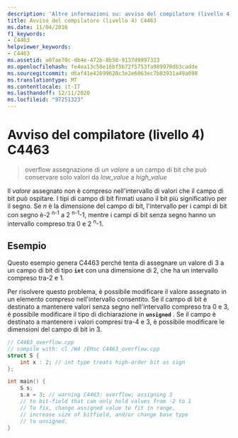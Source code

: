 ```yaml
---
description: 'Altre informazioni su: avviso del compilatore (livello 4) C4463'
title: Avviso del compilatore (livello 4) C4463
ms.date: 11/04/2016
f1_keywords:
- C4463
helpviewer_keywords:
- C4463
ms.assetid: a07ae70c-db4e-472b-8b58-9137d9997323
ms.openlocfilehash: fe4ea13c50e16bf5b72f5753fa989970db3cadde
ms.sourcegitcommit: d6af41e42699628c3e2e6063ec7b03931a49a098
ms.translationtype: MT
ms.contentlocale: it-IT
ms.lasthandoff: 12/11/2020
ms.locfileid: "97251323"
---
```

# <a name="compiler-warning-level-4-c4463"></a>Avviso del compilatore (livello 4) C4463

> overflow assegnazione di un *valore* a un campo di bit che può conservare solo valori da *low_value* a *high_value*

Il *valore* assegnato non è compreso nell'intervallo di valori che il campo di bit può ospitare. I tipi di campo di bit firmati usano il bit più significativo per il segno. Se *n* è la dimensione del campo di bit, l'intervallo per i campi di bit con segno è-2 <sup>n-1</sup> a 2 <sup>n-1</sup>-1, mentre i campi di bit senza segno hanno un intervallo compreso tra 0 e 2 <sup>n</sup>-1.

## <a name="example"></a>Esempio

Questo esempio genera C4463 perché tenta di assegnare un valore di 3 a un campo di bit di tipo **`int`** con una dimensione di 2, che ha un intervallo compreso tra-2 e 1.

Per risolvere questo problema, è possibile modificare il valore assegnato in un elemento compreso nell'intervallo consentito. Se il campo di bit è destinato a mantenere valori senza segno nell'intervallo compreso tra 0 e 3, è possibile modificare il tipo di dichiarazione in **`unsigned`** . Se il campo è destinato a mantenere i valori compresi tra-4 e 3, è possibile modificare le dimensioni del campo di bit in 3.

```cpp
// C4463_overflow.cpp
// compile with: cl /W4 /EHsc C4463_overflow.cpp
struct S {
    int x : 2; // int type treats high-order bit as sign
};

int main() {
    S s;
    s.x = 3; // warning C4463: overflow; assigning 3
    // to bit-field that can only hold values from -2 to 1
    // To fix, change assigned value to fit in range,
    // increase size of bitfield, and/or change base type
    // to unsigned.
}
```
